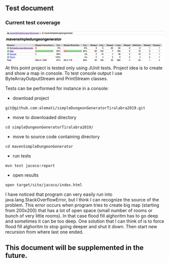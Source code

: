 ## Test document  

### Current test coverage
<img src="https://github.com/alemati/simpleDungeonGeneratorTiralabra2019/blob/master/documentation/testCoverageAfterWeek4.png" width="1000">  
At this point project is tested only using JUnit tests. Project idea is to create and show a map in console. To test console 
output I use ByteArrayOutputStream and PrintStream classes.    

   

Tests can be performed for instance in a console:
* download project
```
git@github.com:alemati/simpleDungeonGeneratorTiralabra2019.git
```
* move to downloaded directory
```
cd simpleDungeonGeneratorTiralabra2019/
```
* move to source code containing directory
```
cd mavenSimpleDungeonGenerator
```
* run tests
```
mvn test jacoco:report
```
* open results
```
open target/site/jacoco/index.html
```


I have noticed that program can very easily run into java.lang.StackOverflowError, but I think I can recognize the source of the problem. 
This error occurs when program tries to create big map (starting from 200x200) that has a lot of open space (small number of
rooms or bunch of very little rooms). In that case flood fill alghoritm has to go deep and sometimes it can be too deep.
One solution that I can think of is to force flood fill alghoritm to stop going deeper and shut it down. Then start new 
recursion from where last one ended.

## This document will be supplemented in the future.
